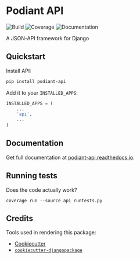 Podiant API
===========

![Build](https://git.steadman.io/podiant/api/badges/master/build.svg)
![Coverage](https://git.steadman.io/podiant/api/badges/master/coverage.svg)
![Documentation](https://readthedocs.org/projects/podiant-api/badge/?version=latest)

A JSON-API framework for Django

## Quickstart

Install API:

```sh
pip install podiant-api
```

Add it to your `INSTALLED_APPS`:

```python
INSTALLED_APPS = (
    ...
    'api',
    ...
)
```

## Documentation

Get full documentation at [podiant-api.readthedocs.io](https://podiant-api.readthedocs.io/en/latest/index.html).

## Running tests

Does the code actually work?

```
coverage run --source api runtests.py
```

## Credits

Tools used in rendering this package:

- [Cookiecutter](https://github.com/audreyr/cookiecutter)
- [`cookiecutter-djangopackage`](https://github.com/pydanny/cookiecutter-djangopackage)
